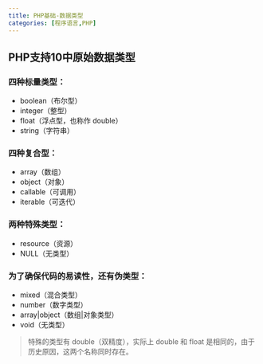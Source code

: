 ```yaml
---
title: PHP基础-数据类型
categories: [程序语言,PHP]
---
```


## PHP支持10中原始数据类型

### 四种标量类型：

- boolean（布尔型）
- integer（整型）
- float（浮点型，也称作 double）
- string（字符串）

### 四种复合型：

- array（数组）
- object（对象）
- callable（可调用）
- iterable（可迭代）

### 两种特殊类型：

- resource（资源）
- NULL（无类型）



### 为了确保代码的易读性，还有伪类型：

- mixed（混合类型）
- number（数字类型）
- array|object（数组|对象类型）
- void（无类型）

> 特殊的类型有 double（双精度），实际上 double 和 float 是相同的，由于历史原因，这两个名称同时存在。
